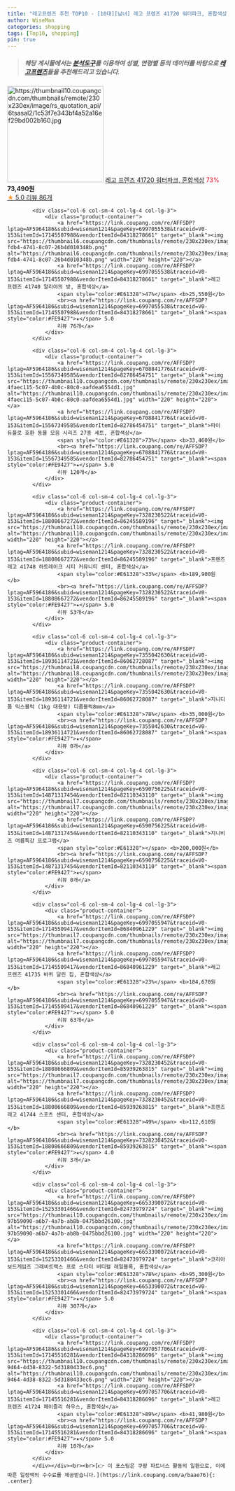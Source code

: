 ```yaml
---
title: "레고프렌즈 추천 TOP10 - [10대][남녀] 레고 프렌즈 41720 워터파크, 혼합색상"
author: WiseMan
categories: shopping
tags: [Top10, shopping]
pin: true
---
```


> ##### 해당 게시물에서는 [**분석도구**](https://itemscout.io/)를 이용하여 **성별**, **연령별** 등의 데이터를 바탕으로 [**레고프렌즈**](https://link.coupang.com/a/baae76)들을 추천해드리고 있습니다.
<div class="container"><div class="row">
            <div class="col-6 col-sm-4 col-lg-4 col-lg-3">
                <div class="product-container">
                    <a href="https://link.coupang.com/re/AFFSDP?lptag=AF5964186&subid=wiseman1214&pageKey=6532138047&traceid=V0-153&itemId=14512269521&vendorItemId=81755186695" target="_blank"><img src="https://thumbnail10.coupangcdn.com/thumbnails/remote/230x230ex/image/rs_quotation_api/6tsasal2/1c53f7e343bf4a52a16ef29bd002b160.jpg" alt="https://thumbnail10.coupangcdn.com/thumbnails/remote/230x230ex/image/rs_quotation_api/6tsasal2/1c53f7e343bf4a52a16ef29bd002b160.jpg" width="220" height="220"></a>
                    <a href="https://link.coupang.com/re/AFFSDP?lptag=AF5964186&subid=wiseman1214&pageKey=6532138047&traceid=V0-153&itemId=14512269521&vendorItemId=81755186695" target="_blank">레고 프렌즈 41720 워터파크, 혼합색상</a>
                    <span style="color:#E61328">73%</span> <b>73,490원</b>
                    <br><a href="https://link.coupang.com/re/AFFSDP?lptag=AF5964186&subid=wiseman1214&pageKey=6532138047&traceid=V0-153&itemId=14512269521&vendorItemId=81755186695" target="_blank"><span style="color:#FE9427">★</span> 5.0
                    리뷰 86개</a>
                </div>
            </div>
            
            <div class="col-6 col-sm-4 col-lg-4 col-lg-3">
                <div class="product-container">
                    <a href="https://link.coupang.com/re/AFFSDP?lptag=AF5964186&subid=wiseman1214&pageKey=6997055538&traceid=V0-153&itemId=17145507988&vendorItemId=84318278661" target="_blank"><img src="https://thumbnail6.coupangcdn.com/thumbnails/remote/230x230ex/image/retail/images/2022/12/15/13/9/af6024c1-fdb4-4741-8c07-26b4d010348b.png" alt="https://thumbnail6.coupangcdn.com/thumbnails/remote/230x230ex/image/retail/images/2022/12/15/13/9/af6024c1-fdb4-4741-8c07-26b4d010348b.png" width="220" height="220"></a>
                    <a href="https://link.coupang.com/re/AFFSDP?lptag=AF5964186&subid=wiseman1214&pageKey=6997055538&traceid=V0-153&itemId=17145507988&vendorItemId=84318278661" target="_blank">레고 프렌즈 41740 알리야의 방, 혼합색상</a>
                    <span style="color:#E61328">47%</span> <b>25,550원</b>
                    <br><a href="https://link.coupang.com/re/AFFSDP?lptag=AF5964186&subid=wiseman1214&pageKey=6997055538&traceid=V0-153&itemId=17145507988&vendorItemId=84318278661" target="_blank"><span style="color:#FE9427">★</span> 5.0
                    리뷰 76개</a>
                </div>
            </div>
            
            <div class="col-6 col-sm-4 col-lg-4 col-lg-3">
                <div class="product-container">
                    <a href="https://link.coupang.com/re/AFFSDP?lptag=AF5964186&subid=wiseman1214&pageKey=6708841776&traceid=V0-153&itemId=15567349585&vendorItemId=82786454751" target="_blank"><img src="https://thumbnail10.coupangcdn.com/thumbnails/remote/230x230ex/image/retail/images/364135380521824-4faec115-5c07-4b0c-80c0-aafdea6554d1.jpg" alt="https://thumbnail10.coupangcdn.com/thumbnails/remote/230x230ex/image/retail/images/364135380521824-4faec115-5c07-4b0c-80c0-aafdea6554d1.jpg" width="220" height="220"></a>
                    <a href="https://link.coupang.com/re/AFFSDP?lptag=AF5964186&subid=wiseman1214&pageKey=6708841776&traceid=V0-153&itemId=15567349585&vendorItemId=82786454751" target="_blank">파이 듀플로 호환 동물 모음 시리즈 27종 세트, 혼합색상</a>
                    <span style="color:#E61328">73%</span> <b>33,460원</b>
                    <br><a href="https://link.coupang.com/re/AFFSDP?lptag=AF5964186&subid=wiseman1214&pageKey=6708841776&traceid=V0-153&itemId=15567349585&vendorItemId=82786454751" target="_blank"><span style="color:#FE9427">★</span> 5.0
                    리뷰 120개</a>
                </div>
            </div>
            
            <div class="col-6 col-sm-4 col-lg-4 col-lg-3">
                <div class="product-container">
                    <a href="https://link.coupang.com/re/AFFSDP?lptag=AF5964186&subid=wiseman1214&pageKey=7328230522&traceid=V0-153&itemId=18808667272&vendorItemId=86245589196" target="_blank"><img src="https://thumbnail10.coupangcdn.com/thumbnails/remote/230x230ex/image/vendor_inventory/3d33/4c567b8e4e1d26e988fb49b98db4c0eba1c65088aed6ec59a4e2072b9457.png" alt="https://thumbnail10.coupangcdn.com/thumbnails/remote/230x230ex/image/vendor_inventory/3d33/4c567b8e4e1d26e988fb49b98db4c0eba1c65088aed6ec59a4e2072b9457.png" width="220" height="220"></a>
                    <a href="https://link.coupang.com/re/AFFSDP?lptag=AF5964186&subid=wiseman1214&pageKey=7328230522&traceid=V0-153&itemId=18808667272&vendorItemId=86245589196" target="_blank">프렌즈 레고 41748 하트레이크 시티 커뮤니티 센터, 혼합색상</a>
                    <span style="color:#E61328">33%</span> <b>189,900원</b>
                    <br><a href="https://link.coupang.com/re/AFFSDP?lptag=AF5964186&subid=wiseman1214&pageKey=7328230522&traceid=V0-153&itemId=18808667272&vendorItemId=86245589196" target="_blank"><span style="color:#FE9427">★</span> 5.0
                    리뷰 53개</a>
                </div>
            </div>
            
            <div class="col-6 col-sm-4 col-lg-4 col-lg-3">
                <div class="product-container">
                    <a href="https://link.coupang.com/re/AFFSDP?lptag=AF5964186&subid=wiseman1214&pageKey=7355042630&traceid=V0-153&itemId=18936114721&vendorItemId=86062728087" target="_blank"><img src="https://thumbnail8.coupangcdn.com/thumbnails/remote/230x230ex/image/vendor_inventory/c38f/0f31cf3ada27546620cc26aef5023dbaed244e9830a57e43e9923a8a330e.jpg" alt="https://thumbnail8.coupangcdn.com/thumbnails/remote/230x230ex/image/vendor_inventory/c38f/0f31cf3ada27546620cc26aef5023dbaed244e9830a57e43e9923a8a330e.jpg" width="220" height="220"></a>
                    <a href="https://link.coupang.com/re/AFFSDP?lptag=AF5964186&subid=wiseman1214&pageKey=7355042630&traceid=V0-153&itemId=18936114721&vendorItemId=86062728087" target="_blank">지니디폼 믹스블럭 (1kg 대용량) 디폼블럭8mm</a>
                    <span style="color:#E61328">78%</span> <b>35,000원</b>
                    <br><a href="https://link.coupang.com/re/AFFSDP?lptag=AF5964186&subid=wiseman1214&pageKey=7355042630&traceid=V0-153&itemId=18936114721&vendorItemId=86062728087" target="_blank"><span style="color:#FE9427">★</span> 
                    리뷰 0개</a>
                </div>
            </div>
            
            <div class="col-6 col-sm-4 col-lg-4 col-lg-3">
                <div class="product-container">
                    <a href="https://link.coupang.com/re/AFFSDP?lptag=AF5964186&subid=wiseman1214&pageKey=6590756225&traceid=V0-153&itemId=14871317454&vendorItemId=82110343110" target="_blank"><img src="https://thumbnail7.coupangcdn.com/thumbnails/remote/230x230ex/image/vendor_inventory/781d/9366875fa38c91bdf179316960422df83478a2b4c85dbfb27eb0c28570eb.jpg" alt="https://thumbnail7.coupangcdn.com/thumbnails/remote/230x230ex/image/vendor_inventory/781d/9366875fa38c91bdf179316960422df83478a2b4c85dbfb27eb0c28570eb.jpg" width="220" height="220"></a>
                    <a href="https://link.coupang.com/re/AFFSDP?lptag=AF5964186&subid=wiseman1214&pageKey=6590756225&traceid=V0-153&itemId=14871317454&vendorItemId=82110343110" target="_blank">지니비즈 여름특강 프로그램</a>
                    <span style="color:#E61328"></span> <b>200,000원</b>
                    <br><a href="https://link.coupang.com/re/AFFSDP?lptag=AF5964186&subid=wiseman1214&pageKey=6590756225&traceid=V0-153&itemId=14871317454&vendorItemId=82110343110" target="_blank"><span style="color:#FE9427">★</span> 
                    리뷰 0개</a>
                </div>
            </div>
            
            <div class="col-6 col-sm-4 col-lg-4 col-lg-3">
                <div class="product-container">
                    <a href="https://link.coupang.com/re/AFFSDP?lptag=AF5964186&subid=wiseman1214&pageKey=6997055947&traceid=V0-153&itemId=17145509417&vendorItemId=86840961229" target="_blank"><img src="https://thumbnail7.coupangcdn.com/thumbnails/remote/230x230ex/image/vendor_inventory/1166/71cf996bb56ce0871d656b96cb60bf97d2604a72d5a1353d121ffdbbd4ae.png" alt="https://thumbnail7.coupangcdn.com/thumbnails/remote/230x230ex/image/vendor_inventory/1166/71cf996bb56ce0871d656b96cb60bf97d2604a72d5a1353d121ffdbbd4ae.png" width="220" height="220"></a>
                    <a href="https://link.coupang.com/re/AFFSDP?lptag=AF5964186&subid=wiseman1214&pageKey=6997055947&traceid=V0-153&itemId=17145509417&vendorItemId=86840961229" target="_blank">레고 프렌즈 41735 바퀴 달린 집, 혼합색상</a>
                    <span style="color:#E61328">23%</span> <b>104,670원</b>
                    <br><a href="https://link.coupang.com/re/AFFSDP?lptag=AF5964186&subid=wiseman1214&pageKey=6997055947&traceid=V0-153&itemId=17145509417&vendorItemId=86840961229" target="_blank"><span style="color:#FE9427">★</span> 5.0
                    리뷰 63개</a>
                </div>
            </div>
            
            <div class="col-6 col-sm-4 col-lg-4 col-lg-3">
                <div class="product-container">
                    <a href="https://link.coupang.com/re/AFFSDP?lptag=AF5964186&subid=wiseman1214&pageKey=7328230452&traceid=V0-153&itemId=18808666809&vendorItemId=85939263815" target="_blank"><img src="https://thumbnail7.coupangcdn.com/thumbnails/remote/230x230ex/image/rs_quotation_api/jv3ihzew/ca568d056ead42b687017ff312d3331d.png" alt="https://thumbnail7.coupangcdn.com/thumbnails/remote/230x230ex/image/rs_quotation_api/jv3ihzew/ca568d056ead42b687017ff312d3331d.png" width="220" height="220"></a>
                    <a href="https://link.coupang.com/re/AFFSDP?lptag=AF5964186&subid=wiseman1214&pageKey=7328230452&traceid=V0-153&itemId=18808666809&vendorItemId=85939263815" target="_blank">프렌즈 레고 41744 스포츠 센터, 혼합색상</a>
                    <span style="color:#E61328">49%</span> <b>112,610원</b>
                    <br><a href="https://link.coupang.com/re/AFFSDP?lptag=AF5964186&subid=wiseman1214&pageKey=7328230452&traceid=V0-153&itemId=18808666809&vendorItemId=85939263815" target="_blank"><span style="color:#FE9427">★</span> 4.0
                    리뷰 3개</a>
                </div>
            </div>
            
            <div class="col-6 col-sm-4 col-lg-4 col-lg-3">
                <div class="product-container">
                    <a href="https://link.coupang.com/re/AFFSDP?lptag=AF5964186&subid=wiseman1214&pageKey=6653390072&traceid=V0-153&itemId=15253301466&vendorItemId=82473979724" target="_blank"><img src="https://thumbnail10.coupangcdn.com/thumbnails/remote/230x230ex/image/retail/images/3558849649120142-97b59090-a6b7-4a7b-ab8b-0475bbd26100.jpg" alt="https://thumbnail10.coupangcdn.com/thumbnails/remote/230x230ex/image/retail/images/3558849649120142-97b59090-a6b7-4a7b-ab8b-0475bbd26100.jpg" width="220" height="220"></a>
                    <a href="https://link.coupang.com/re/AFFSDP?lptag=AF5964186&subid=wiseman1214&pageKey=6653390072&traceid=V0-153&itemId=15253301466&vendorItemId=82473979724" target="_blank">코리아보드게임즈 그래비트랙스 프로 스타터 버티컬 레일블록, 혼합색상</a>
                    <span style="color:#E61328">78%</span> <b>95,300원</b>
                    <br><a href="https://link.coupang.com/re/AFFSDP?lptag=AF5964186&subid=wiseman1214&pageKey=6653390072&traceid=V0-153&itemId=15253301466&vendorItemId=82473979724" target="_blank"><span style="color:#FE9427">★</span> 5.0
                    리뷰 307개</a>
                </div>
            </div>
            
            <div class="col-6 col-sm-4 col-lg-4 col-lg-3">
                <div class="product-container">
                    <a href="https://link.coupang.com/re/AFFSDP?lptag=AF5964186&subid=wiseman1214&pageKey=6997057706&traceid=V0-153&itemId=17145516281&vendorItemId=84318286696" target="_blank"><img src="https://thumbnail10.coupangcdn.com/thumbnails/remote/230x230ex/image/retail/images/2022/12/15/13/7/c43cf032-9464-4d38-8322-5d3180433ec6.png" alt="https://thumbnail10.coupangcdn.com/thumbnails/remote/230x230ex/image/retail/images/2022/12/15/13/7/c43cf032-9464-4d38-8322-5d3180433ec6.png" width="220" height="220"></a>
                    <a href="https://link.coupang.com/re/AFFSDP?lptag=AF5964186&subid=wiseman1214&pageKey=6997057706&traceid=V0-153&itemId=17145516281&vendorItemId=84318286696" target="_blank">레고 프렌즈 41724 페이즐리 하우스, 혼합색상</a>
                    <span style="color:#E61328">89%</span> <b>41,980원</b>
                    <br><a href="https://link.coupang.com/re/AFFSDP?lptag=AF5964186&subid=wiseman1214&pageKey=6997057706&traceid=V0-153&itemId=17145516281&vendorItemId=84318286696" target="_blank"><span style="color:#FE9427">★</span> 5.0
                    리뷰 10개</a>
                </div>
            </div>
            </div></div><br><br>[👉 이 포스팅은 쿠팡 파트너스 활동의 일환으로, 이에 따른 일정액의 수수료를 제공받습니다.](https://link.coupang.com/a/baae76){: .center}